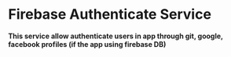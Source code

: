 # Firebase Authenticate Service
<strong>This service allow authenticate users in app through git, google, facebook profiles (if the app using firebase DB)</strong>
